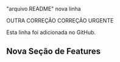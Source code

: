"arquivo README" 
nova linha

OUTRA CORREÇÃO
CORREÇÃO URGENTE

Esta linha foi adicionada no GitHub.

## Nova Seção de Features